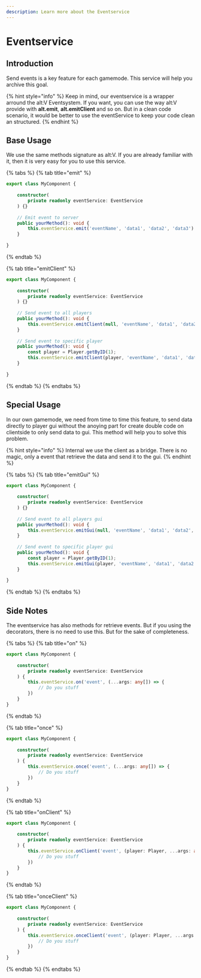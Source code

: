 ```yaml
---
description: Learn more about the Eventservice
---
```


# Eventservice

## Introduction

Send events is a key feature for each gamemode. This service will help you archive this goal.

{% hint style="info" %}
Keep in mind, our eventservice is a wrapper arround the alt:V Eventsystem. If you want, you can use the way alt:V provide with **alt.emit**, **alt.emitClient** and so on. But in a clean code scenario, it would be better to use the eventService to keep your code clean an structured.
{% endhint %}

## Base Usage

We use the same methods signature as alt:V. If you are already familiar with it, then it is very easy for you to use this service.

{% tabs %}
{% tab title="emit" %}
```typescript
export class MyComponent {
    
    constructor(
        private readonly eventService: EventService
    ) {}
    
    // Emit event to server
    public yourMethod(): void {
        this.eventService.emit('eventName', 'data1', 'data2', 'data3')
    }
    
}
```
{% endtab %}

{% tab title="emitClient" %}
```typescript
export class MyComponent {
    
    constructor(
        private readonly eventService: EventService
    ) {}
    
    // Send event to all players
    public yourMethod(): void {
        this.eventService.emitClient(null, 'eventName', 'data1', 'data2', 'data3')
    }
    
    // Send event to specific player
    public yourMethod(): void {
        const player = Player.getByID(1);
        this.eventService.emitClient(player, 'eventName', 'data1', 'data2')
    }
    
}
```
{% endtab %}
{% endtabs %}

## Special Usage

In our own gamemode, we need from time to time this feature, to send data directly to player gui without the anoying part for create double code on clientside to only send data to gui. This method will help you to solve this problem.

{% hint style="info" %}
Internal we use the client as a bridge. There is no magic, only a event that retrieve the data and send it to the gui.
{% endhint %}

{% tabs %}
{% tab title="emitGui" %}
```typescript
export class MyComponent {
    
    constructor(
        private readonly eventService: EventService
    ) {}
    
    // Send event to all players gui
    public yourMethod(): void {
        this.eventService.emitGui(null, 'eventName', 'data1', 'data2', 'data3')
    }
    
    // Send event to specific player gui
    public yourMethod(): void {
        const player = Player.getByID(1);
        this.eventService.emitGui(player, 'eventName', 'data1', 'data2')
    }
    
}
```
{% endtab %}
{% endtabs %}

## Side Notes

The eventservice has also methods for retrieve events. But if you using the decorators, there is no need to use this. But for the sake of completeness.

{% tabs %}
{% tab title="on" %}
```typescript
export class MyComponent {
    
    constructor(
        private readonly eventService: EventService
    ) {
        this.eventService.on('event', (...args: any[]) => {
            // Do you stuff
        })
    }
}
```
{% endtab %}

{% tab title="once" %}
```typescript
export class MyComponent {
    
    constructor(
        private readonly eventService: EventService
    ) {
        this.eventService.once('event', (...args: any[]) => {
            // Do you stuff
        })
    }
}
```
{% endtab %}

{% tab title="onClient" %}
```typescript
export class MyComponent {
    
    constructor(
        private readonly eventService: EventService
    ) {
        this.eventService.onClient('event', (player: Player, ...args: any[]) => {
            // Do you stuff
        })
    }
}
```
{% endtab %}

{% tab title="onceClient" %}
```typescript
export class MyComponent {
    
    constructor(
        private readonly eventService: EventService
    ) {
        this.eventService.onceClient('event', (player: Player, ...args: any[]) => {
            // Do you stuff
        })
    }
}
```
{% endtab %}
{% endtabs %}



